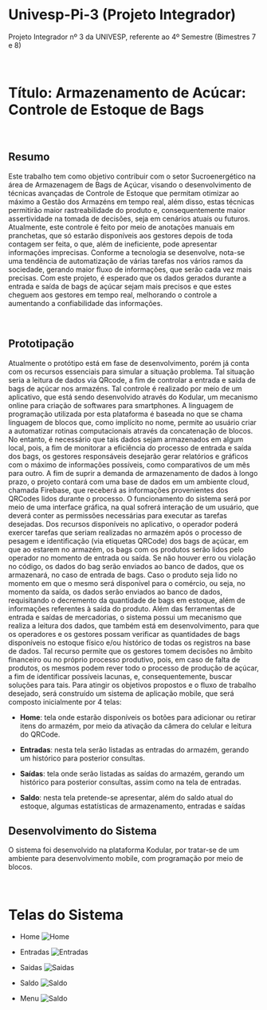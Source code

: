 # Univesp-Pi-3 (Projeto Integrador)
Projeto Integrador nº 3 da UNIVESP, referente ao 4º Semestre (Bimestres 7 e 8)

&nbsp;

# Título: Armazenamento de Acúcar: Controle de Estoque de Bags

&nbsp;

## Resumo
Este trabalho tem como objetivo contribuir com o setor Sucroenergético na área de Armazenagem de Bags de Açúcar, visando o desenvolvimento de técnicas avançadas de Controle de Estoque que permitam otimizar ao máximo a Gestão dos Armazéns em tempo real, além disso, estas técnicas permitirão maior rastreabilidade do produto e, consequentemente maior assertividade na tomada de decisões, seja em cenários atuais ou futuros. Atualmente, este controle é feito por meio de anotações manuais em pranchetas, que só estarão disponíveis aos gestores depois de toda contagem ser feita, o que, além de ineficiente, pode apresentar informações imprecisas. Conforme a tecnologia se desenvolve, nota-se uma tendência de automatização de várias tarefas nos vários ramos da sociedade, gerando maior fluxo de informações, que serão cada vez mais precisas. Com este projeto, é esperado que os dados gerados durante a entrada e saída de bags de açúcar sejam mais precisos e que estes cheguem aos gestores em tempo real, melhorando o controle a aumentando a confiabilidade das informações.

&nbsp;

## Prototipação
Atualmente o protótipo está em fase de desenvolvimento, porém já conta com os recursos essenciais para simular a situação problema. Tal situação seria a leitura de dados via QRcode, a fim de controlar a entrada e saída de bags de açúcar nos armazéns. Tal controle é realizado por meio de um aplicativo, que está sendo desenvolvido através do Kodular, um mecanismo online para criação de softwares para smartphones. A linguagem de programação utilizada por esta plataforma é baseada no que se chama linguagem de blocos que, como implícito no nome, permite ao usuário criar a automatizar rotinas computacionais através da concatenação de blocos.
No entanto, é necessário que tais dados sejam armazenados em algum local, pois, a fim de monitorar a eficiência do processo de entrada e saída dos bags, os gestores responsáveis desejarão gerar relatórios e gráficos com o máximo de informações possíveis, como comparativos de um mês para outro. A fim de suprir a demanda de armazenamento de dados à longo prazo, o projeto contará com uma base de dados em um ambiente cloud, chamada Firebase, que receberá as informações provenientes dos QRCodes lidos durante o processo.
O funcionamento do sistema será por meio de uma interface gráfica, na qual sofrerá interação de um usuário, que deverá conter as permissões necessárias para executar as tarefas desejadas. Dos recursos disponíveis no aplicativo, o operador poderá exercer tarefas que seriam realizadas no armazém após o processo de pesagem e identificação (via etiquetas QRCode) dos bags de açúcar, em que ao estarem no armazém, os bags com os produtos serão lidos pelo operador no momento de entrada ou saída. Se não houver erro ou violação no código, os dados do bag serão enviados ao banco de dados, que os armazenará, no caso de entrada de bags. Caso o produto seja lido no momento em que o mesmo será disponível para o comércio, ou seja, no momento da saída, os dados serão enviados ao banco de dados, requisitando o decremento da quantidade de bags em estoque, além de informações referentes à saída do produto.
Além das ferramentas de entrada e saídas de mercadorias, o sistema possui um mecanismo que realiza a leitura dos dados, que também está em desenvolvimento, para que os operadores e os gestores possam verificar as quantidades de bags disponíveis no estoque físico e/ou histórico de todas os registros na base de dados. Tal recurso permite que os gestores tomem decisões no âmbito financeiro ou no próprio processo produtivo, pois, em caso de falta de produtos, os mesmos podem rever todo o processo de produção de açúcar, a fim de identificar possíveis lacunas, e, consequentemente, buscar soluções para tais.
Para atingir os objetivos propostos e o fluxo de trabalho desejado, será construído um sistema de aplicação mobile, que será composto inicialmente por 4 telas:
- **Home**: tela onde estarão disponíveis os botões para adicionar ou retirar itens do armazém, por meio da ativação da câmera do celular e leitura do QRCode.

- **Entradas**: nesta tela serão listadas as entradas do armazém, gerando um histórico para posterior consultas.

- **Saídas**: tela onde serão listadas as saídas do armazém, gerando um histórico para posterior consultas, assim como na tela de entradas.

- **Saldo**: nesta tela pretende-se apresentar, além do saldo atual do estoque, algumas estatísticas de armazenamento, entradas e saídas

## Desenvolvimento do Sistema
O sistema foi desenvolvido na plataforma Kodular, por tratar-se de um ambiente para desenvolvimento mobile, com programação por meio de blocos.

&nbsp;

# Telas do Sistema
- Home
![Home](https://github.com/andreperna/Univesp-Pi-3/blob/master/Prints%20de%20Tela/Home.jpeg?raw=true)

- Entradas
![Entradas](https://github.com/andreperna/Univesp-Pi-3/blob/master/Prints%20de%20Tela/Entradas.jpeg?raw=true)

- Saidas
![Saidas](https://github.com/andreperna/Univesp-Pi-3/blob/master/Prints%20de%20Tela/Saidas.jpeg?raw=true)

- Saldo
![Saldo](https://github.com/andreperna/Univesp-Pi-3/blob/master/Prints%20de%20Tela/Saldo.jpeg?raw=true)

- Menu
![Saldo](https://github.com/andreperna/Univesp-Pi-3/blob/master/Prints%20de%20Tela/Menu.jpeg?raw=true)